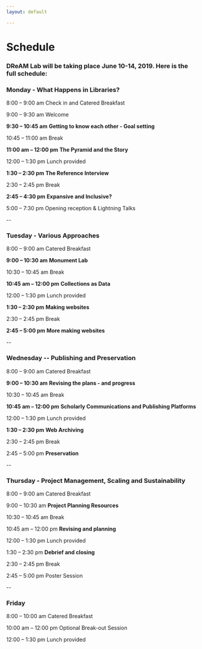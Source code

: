 ```yaml
---
layout: default

---
```

# Schedule

### DReAM Lab will be taking place June 10-14, 2019. Here is the full schedule:



### Monday  -  What Happens in Libraries?
 8:00 – 9:00 am                        Check in and Catered Breakfast

9:00 – 9:30 am                        Welcome

**9:30 – 10:45 am**                     **Getting to know each other - Goal setting**

10:45 – 11:00 am                    Break

**11:00 am – 12:00 pm**             **The Pyramid and the Story**

12:00 – 1:30 pm                      Lunch provided

**1:30 – 2:30 pm**                        **The Reference Interview**

2:30 – 2:45 pm                        Break

**2:45 – 4:30 pm**                       **Expansive and Inclusive?**

5:00 – 7:30 pm                        Opening reception & Lightning Talks

--


### Tuesday - Various Approaches

8:00 – 9:00 am                        Catered Breakfast

**9:00 – 10:30 am**                      **Monument Lab**

10:30 – 10:45 am                    Break

**10:45 am – 12:00 pm**           **Collections as Data**

12:00 – 1:30 pm                      Lunch provided

**1:30 – 2:30 pm**                       **Making websites**

2:30 – 2:45 pm                        Break

**2:45 – 5:00 pm**                       **More making websites**

--


### Wednesday -- Publishing and Preservation

8:00 – 9:00 am                        Catered Breakfast

**9:00 – 10:30 am**                     **Revising the plans - and progress**

10:30 – 10:45 am                    Break

**10:45 am – 12:00 pm**            **Scholarly Communications and Publishing Platforms**

12:00 – 1:30 pm                      Lunch provided

**1:30 – 2:30 pm**                        **Web Archiving**

2:30 – 2:45 pm                        Break

2:45 – 5:00 pm                       **Preservation**

--


### Thursday - Project Management, Scaling and Sustainability

8:00 – 9:00 am                        Catered Breakfast

9:00 – 10:30 am                      **Project Planning Resources**

10:30 – 10:45 am                    Break

10:45 am – 12:00 pm             **Revising and planning**

12:00 – 1:30 pm                      Lunch provided

1:30 – 2:30 pm                       **Debrief and closing**

2:30 – 2:45 pm                        Break

2:45 – 5:00 pm                       Poster Session

--


### Friday

8:00 – 10:00 am                      Catered Breakfast

10:00 am – 12:00 pm             Optional Break-out Session

12:00 – 1:30 pm                      Lunch provided
